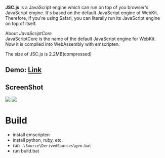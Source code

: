 **JSC.js** is a JavaScript engine which can run on top of you browser's JavaScript engine. It's based on the default JavaScript engine of WebKit. Therefore, if you're using Safari, you can literally run its JavaScript engine on top of itself.

About *JavaScriptCore*  
JavaScriptCore is the name of the default JavaScript engine for WebKit. Now it is compiled into WebAssembly with emscripten.

The size of JSC.js is 2.2MB(compressed)

## Demo: [Link](https://mbbill.github.io/JSC.js/demo/jsc.html)

## ScreenShot
![](https://sites.google.com/site/mbbill/jsc1.png)
![](https://sites.google.com/site/mbbill/jsc2.png)

# Build
- install emscripten
- install python, ruby, etc.
- run `.\Source\DerivedSources\gen.bat` 
- run build.bat


